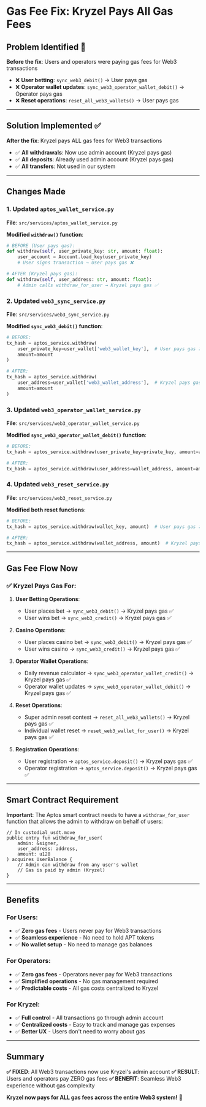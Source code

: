 # Gas Fee Fix: Kryzel Pays All Gas Fees

## Problem Identified 🚨

**Before the fix**: Users and operators were paying gas fees for Web3 transactions
- ❌ **User betting**: `sync_web3_debit()` → User pays gas
- ❌ **Operator wallet updates**: `sync_web3_operator_wallet_debit()` → Operator pays gas  
- ❌ **Reset operations**: `reset_all_web3_wallets()` → User pays gas

---

## Solution Implemented ✅

**After the fix**: Kryzel pays ALL gas fees for Web3 transactions
- ✅ **All withdrawals**: Now use admin account (Kryzel pays gas)
- ✅ **All deposits**: Already used admin account (Kryzel pays gas)
- ✅ **All transfers**: Not used in our system

---

## Changes Made

### **1. Updated `aptos_wallet_service.py`**
**File**: `src/services/aptos_wallet_service.py`

**Modified `withdraw()` function**:
```python
# BEFORE (User pays gas):
def withdraw(self, user_private_key: str, amount: float):
    user_account = Account.load_key(user_private_key)
    # User signs transaction → User pays gas ❌

# AFTER (Kryzel pays gas):
def withdraw(self, user_address: str, amount: float):
    # Admin calls withdraw_for_user → Kryzel pays gas ✅
```

### **2. Updated `web3_sync_service.py`**
**File**: `src/services/web3_sync_service.py`

**Modified `sync_web3_debit()` function**:
```python
# BEFORE:
tx_hash = aptos_service.withdraw(
    user_private_key=user_wallet['web3_wallet_key'],  # User pays gas ❌
    amount=amount
)

# AFTER:
tx_hash = aptos_service.withdraw(
    user_address=user_wallet['web3_wallet_address'],  # Kryzel pays gas ✅
    amount=amount
)
```

### **3. Updated `web3_operator_wallet_service.py`**
**File**: `src/services/web3_operator_wallet_service.py`

**Modified `sync_web3_operator_wallet_debit()` function**:
```python
# BEFORE:
tx_hash = aptos_service.withdraw(user_private_key=private_key, amount=amount)  # Operator pays gas ❌

# AFTER:
tx_hash = aptos_service.withdraw(user_address=wallet_address, amount=amount)  # Kryzel pays gas ✅
```

### **4. Updated `web3_reset_service.py`**
**File**: `src/services/web3_reset_service.py`

**Modified both reset functions**:
```python
# BEFORE:
tx_hash = aptos_service.withdraw(wallet_key, amount)  # User pays gas ❌

# AFTER:
tx_hash = aptos_service.withdraw(wallet_address, amount)  # Kryzel pays gas ✅
```

---

## Gas Fee Flow Now

### **✅ Kryzel Pays Gas For:**

1. **User Betting Operations**:
   - User places bet → `sync_web3_debit()` → Kryzel pays gas ✅
   - User wins bet → `sync_web3_credit()` → Kryzel pays gas ✅

2. **Casino Operations**:
   - User places casino bet → `sync_web3_debit()` → Kryzel pays gas ✅
   - User wins casino → `sync_web3_credit()` → Kryzel pays gas ✅

3. **Operator Wallet Operations**:
   - Daily revenue calculator → `sync_web3_operator_wallet_credit()` → Kryzel pays gas ✅
   - Operator wallet updates → `sync_web3_operator_wallet_debit()` → Kryzel pays gas ✅

4. **Reset Operations**:
   - Super admin reset contest → `reset_all_web3_wallets()` → Kryzel pays gas ✅
   - Individual wallet reset → `reset_web3_wallet_for_user()` → Kryzel pays gas ✅

5. **Registration Operations**:
   - User registration → `aptos_service.deposit()` → Kryzel pays gas ✅
   - Operator registration → `aptos_service.deposit()` → Kryzel pays gas ✅

---

## Smart Contract Requirement

**Important**: The Aptos smart contract needs to have a `withdraw_for_user` function that allows the admin to withdraw on behalf of users:

```move
// In custodial_usdt.move
public entry fun withdraw_for_user(
    admin: &signer,
    user_address: address,
    amount: u128
) acquires UserBalance {
    // Admin can withdraw from any user's wallet
    // Gas is paid by admin (Kryzel)
}
```

---

## Benefits

### **For Users**:
- ✅ **Zero gas fees** - Users never pay for Web3 transactions
- ✅ **Seamless experience** - No need to hold APT tokens
- ✅ **No wallet setup** - No need to manage gas balances

### **For Operators**:
- ✅ **Zero gas fees** - Operators never pay for Web3 transactions
- ✅ **Simplified operations** - No gas management required
- ✅ **Predictable costs** - All gas costs centralized to Kryzel

### **For Kryzel**:
- ✅ **Full control** - All transactions go through admin account
- ✅ **Centralized costs** - Easy to track and manage gas expenses
- ✅ **Better UX** - Users don't need to worry about gas

---

## Summary

**✅ FIXED**: All Web3 transactions now use Kryzel's admin account
**✅ RESULT**: Users and operators pay ZERO gas fees
**✅ BENEFIT**: Seamless Web3 experience without gas complexity

**Kryzel now pays for ALL gas fees across the entire Web3 system!** 🚀
